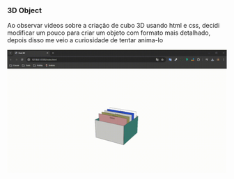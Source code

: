 ### 3D Object

Ao observar videos sobre a criação de cubo 3D usando html e css, decidi modificar um pouco para criar um objeto com formato mais detalhado, depois disso me veio a curiosidade de tentar anima-lo

<img src="./animate.gif">
